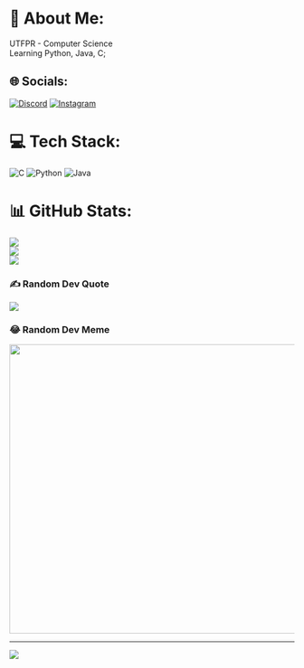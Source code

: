 # 💫 About Me:
UTFPR - Computer Science<br>Learning Python, Java, C;


## 🌐 Socials:
[![Discord](https://img.shields.io/badge/Discord-%237289DA.svg?logo=discord&logoColor=white)](htttps://discord.gg/Markovicz#3144) [![Instagram](https://img.shields.io/badge/Instagram-%23E4405F.svg?logo=Instagram&logoColor=white)](https://instagram.com/vmarkovicz) 

# 💻 Tech Stack:
![C](https://img.shields.io/badge/c-%2300599C.svg?style=for-the-badge&logo=c&logoColor=white) ![Python](https://img.shields.io/badge/python-3670A0?style=for-the-badge&logo=python&logoColor=ffdd54) ![Java](https://img.shields.io/badge/java-%23ED8B00.svg?style=for-the-badge&logo=java&logoColor=white)
# 📊 GitHub Stats:
![](https://github-readme-stats.vercel.app/api?username=VMarkovicz&theme=blueberry&hide_border=false&include_all_commits=true&count_private=true)<br/>
![](https://github-readme-streak-stats.herokuapp.com/?user=VMarkovicz&theme=blueberry&hide_border=false)<br/>
![](https://github-readme-stats.vercel.app/api/top-langs/?username=VMarkovicz&theme=blueberry&hide_border=false&include_all_commits=true&count_private=true&layout=compact)

### ✍️ Random Dev Quote
![](https://quotes-github-readme.vercel.app/api?type=horizontal&theme=tokyonight)

### 😂 Random Dev Meme
<img src="https://random-memer.herokuapp.com/" width="512px"/>

---
[![](https://visitcount.itsvg.in/api?id=VMarkovicz&icon=0&color=8)](https://visitcount.itsvg.in)

<!-- Proudly created with GPRM ( https://gprm.itsvg.in ) -->
